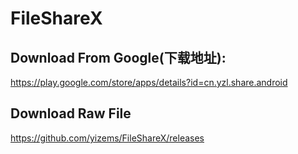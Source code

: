 # FileShareX

## Download From Google(下载地址):
https://play.google.com/store/apps/details?id=cn.yzl.share.android

## Download Raw File
https://github.com/yizems/FileShareX/releases
